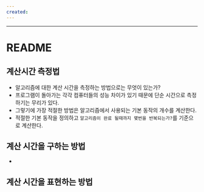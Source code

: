 ```yaml
---
created:
---
```

---
# **README**



## 계산시간 측정법

- 알고리즘에 대한 계산 시간을 측정하는 방법으로는 무엇이 있는가?
- 프로그램이 돌아가는 각각 컴퓨터들의 성능 차이가 있기 때문에 단순 시간으로 측정하기는 무리가 있다.
- 그렇기에 가장 적절한 방법은 알고리즘에서 사용되는 기본 동작의 개수를 계산한다.
- 적절한 기본 동작을 정의하고 `알고리즘이 완료 될때까지 몇번을 반복되는가?`를 기준으로 계산한다.

## 계산 시간을 구하는 방법

- 

## 계산 시간을 표현하는 방법